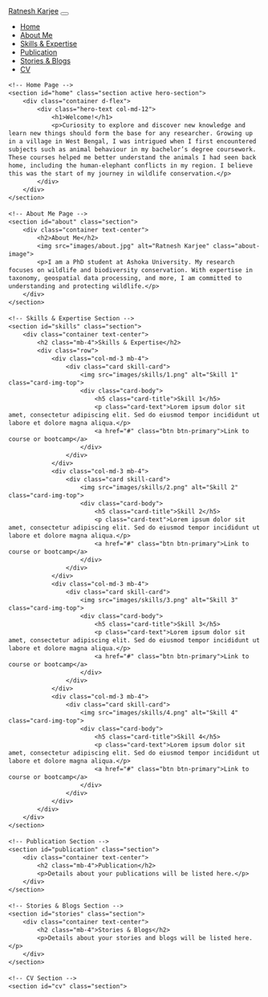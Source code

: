<!DOCTYPE html>
<html lang="en">
<head>
    <meta charset="UTF-8">
    <meta name="viewport" content="width=device-width, initial-scale=1.0">
    <title>Portfolio | Ratnesh Karjee</title>
    <link rel="stylesheet" href="https://stackpath.bootstrapcdn.com/bootstrap/5.3.0/css/bootstrap.min.css">
    <link rel="stylesheet" href="https://cdnjs.cloudflare.com/ajax/libs/font-awesome/6.0.0-beta3/css/all.min.css">
    <style>
        body {
            scroll-behavior: smooth;
        }
        .section {
            display: none;
            padding: 50px 0;
        }
        .section.active {
            display: block;
        }
        .hero-section {
            background: url('images/hero-bg.jpg') no-repeat center center/cover;
            height: 100vh;
            display: flex;
            align-items: center;
            position: relative;
            overflow: hidden;
        }
        .hero-section::before {
            content: "";
            position: absolute;
            top: 0;
            left: 0;
            width: 100%;
            height: 100%;
            background: url('images/header-image1.jpg') no-repeat center center/cover;
            opacity: 0.5;
            z-index: 1;
        }
        .hero-section::after {
            content: "";
            position: absolute;
            top: 0;
            left: 0;
            width: 100%;
            height: 100%;
            background: url('images/header-image2.jpg') no-repeat center center/cover;
            opacity: 0.3;
            z-index: 2;
        }
        .hero-text {
            color: white;
            position: relative;
            z-index: 3;
            text-align: center;
        }
        .hero-image img {
            border-radius: 50%;
            border: 5px solid #fff;
            width: 150px;
            height: 150px;
            object-fit: cover;
        }
        .about-image {
            border-radius: 50%;
            border: 5px solid #000;
            width: 150px;
            height: 150px;
            object-fit: cover;
        }
        .card-img-top {
            height: 180px;
            object-fit: cover;
        }
        .contact-icon {
            background-color: pink;
            border-radius: 50%;
            padding: 10px;
            margin: 5px;
            display: inline-block;
            color: white;
        }
        .contact-icon:hover {
            background-color: #e91e63;
            cursor: pointer;
        }
        .contact-section {
            background-color: #333;
            color: white;
            padding: 50px 0;
        }
        .nav-buttons {
            text-align: center;
            margin-top: 20px;
        }
        .nav-buttons button {
            margin: 0 10px;
        }
    </style>
</head>
<body>
    <!-- Header Navigation -->
    <nav class="navbar navbar-expand-lg navbar-dark bg-dark">
        <div class="container">
            <a class="navbar-brand" href="#">Ratnesh Karjee</a>
            <button class="navbar-toggler" type="button" data-bs-toggle="collapse" data-bs-target="#navbarNav" aria-controls="navbarNav" aria-expanded="false" aria-label="Toggle navigation">
                <span class="navbar-toggler-icon"></span>
            </button>
            <div class="collapse navbar-collapse" id="navbarNav">
                <ul class="navbar-nav ms-auto">
                    <li class="nav-item">
                        <a class="nav-link" href="#home">Home</a>
                    </li>
                    <li class="nav-item">
                        <a class="nav-link" href="#about">About Me</a>
                    </li>
                    <li class="nav-item">
                        <a class="nav-link" href="#skills">Skills & Expertise</a>
                    </li>
                    <li class="nav-item">
                        <a class="nav-link" href="#publication">Publication</a>
                    </li>
                    <li class="nav-item">
                        <a class="nav-link" href="#stories">Stories & Blogs</a>
                    </li>
                    <li class="nav-item">
                        <a class="nav-link" href="#cv">CV</a>
                    </li>
                </ul>
            </div>
        </div>
    </nav>

    <!-- Home Page -->
    <section id="home" class="section active hero-section">
        <div class="container d-flex">
            <div class="hero-text col-md-12">
                <h1>Welcome!</h1>
                <p>Curiosity to explore and discover new knowledge and learn new things should form the base for any researcher. Growing up in a village in West Bengal, I was intrigued when I first encountered subjects such as animal behaviour in my bachelor’s degree coursework. These courses helped me better understand the animals I had seen back home, including the human-elephant conflicts in my region. I believe this was the start of my journey in wildlife conservation.</p>
            </div>
        </div>
    </section>

    <!-- About Me Page -->
    <section id="about" class="section">
        <div class="container text-center">
            <h2>About Me</h2>
            <img src="images/about.jpg" alt="Ratnesh Karjee" class="about-image">
            <p>I am a PhD student at Ashoka University. My research focuses on wildlife and biodiversity conservation. With expertise in taxonomy, geospatial data processing, and more, I am committed to understanding and protecting wildlife.</p>
        </div>
    </section>

    <!-- Skills & Expertise Section -->
    <section id="skills" class="section">
        <div class="container text-center">
            <h2 class="mb-4">Skills & Expertise</h2>
            <div class="row">
                <div class="col-md-3 mb-4">
                    <div class="card skill-card">
                        <img src="images/skills/1.png" alt="Skill 1" class="card-img-top">
                        <div class="card-body">
                            <h5 class="card-title">Skill 1</h5>
                            <p class="card-text">Lorem ipsum dolor sit amet, consectetur adipiscing elit. Sed do eiusmod tempor incididunt ut labore et dolore magna aliqua.</p>
                            <a href="#" class="btn btn-primary">Link to course or bootcamp</a>
                        </div>
                    </div>
                </div>
                <div class="col-md-3 mb-4">
                    <div class="card skill-card">
                        <img src="images/skills/2.png" alt="Skill 2" class="card-img-top">
                        <div class="card-body">
                            <h5 class="card-title">Skill 2</h5>
                            <p class="card-text">Lorem ipsum dolor sit amet, consectetur adipiscing elit. Sed do eiusmod tempor incididunt ut labore et dolore magna aliqua.</p>
                            <a href="#" class="btn btn-primary">Link to course or bootcamp</a>
                        </div>
                    </div>
                </div>
                <div class="col-md-3 mb-4">
                    <div class="card skill-card">
                        <img src="images/skills/3.png" alt="Skill 3" class="card-img-top">
                        <div class="card-body">
                            <h5 class="card-title">Skill 3</h5>
                            <p class="card-text">Lorem ipsum dolor sit amet, consectetur adipiscing elit. Sed do eiusmod tempor incididunt ut labore et dolore magna aliqua.</p>
                            <a href="#" class="btn btn-primary">Link to course or bootcamp</a>
                        </div>
                    </div>
                </div>
                <div class="col-md-3 mb-4">
                    <div class="card skill-card">
                        <img src="images/skills/4.png" alt="Skill 4" class="card-img-top">
                        <div class="card-body">
                            <h5 class="card-title">Skill 4</h5>
                            <p class="card-text">Lorem ipsum dolor sit amet, consectetur adipiscing elit. Sed do eiusmod tempor incididunt ut labore et dolore magna aliqua.</p>
                            <a href="#" class="btn btn-primary">Link to course or bootcamp</a>
                        </div>
                    </div>
                </div>
            </div>
        </div>
    </section>

    <!-- Publication Section -->
    <section id="publication" class="section">
        <div class="container text-center">
            <h2 class="mb-4">Publication</h2>
            <p>Details about your publications will be listed here.</p>
        </div>
    </section>

    <!-- Stories & Blogs Section -->
    <section id="stories" class="section">
        <div class="container text-center">
            <h2 class="mb-4">Stories & Blogs</h2>
            <p>Details about your stories and blogs will be listed here.</p>
        </div>
    </section>

    <!-- CV Section -->
    <section id="cv" class="section">
